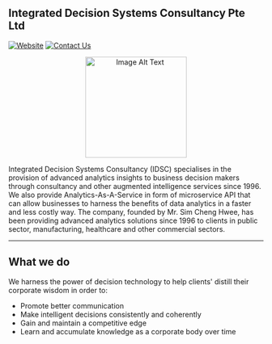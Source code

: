 ## Integrated Decision Systems Consultancy Pte Ltd
[![Website](https://img.shields.io/badge/Visit-Website-blue)](https://www.idsc.com.sg)
[![Contact Us](https://img.shields.io/badge/Visit-Website-blue)](https://www.idsc.com.sg/contact-us)

<div align="center">
  <a href="https://www.idsc.com.sg/">
    <img src="https://www.idsc.com.sg/static/media/IDSC_logo.d02ed6e742072c6bcddd.png" alt="Image Alt Text" width="200">
  </a>
</div>

Integrated Decision Systems Consultancy (IDSC) specialises in the provision of advanced analytics insights to business decision makers through consultancy and other augmented intelligence services since 1996.
We also provide Analytics-As-A-Service in form of microservice API that can allow businesses to harness the benefits of data analytics in a faster and less costly way.
The company, founded by Mr. Sim Cheng Hwee, has been providing advanced analytics solutions since 1996 to clients in public sector, manufacturing, healthcare and other commercial sectors.

---

## What we do
We harness the power of decision technology to help clients' distill their corporate wisdom in order to:
- Promote better communication
- Make intelligent decisions consistently and coherently
- Gain and maintain a competitive edge
- Learn and accumulate knowledge as a corporate body over time
